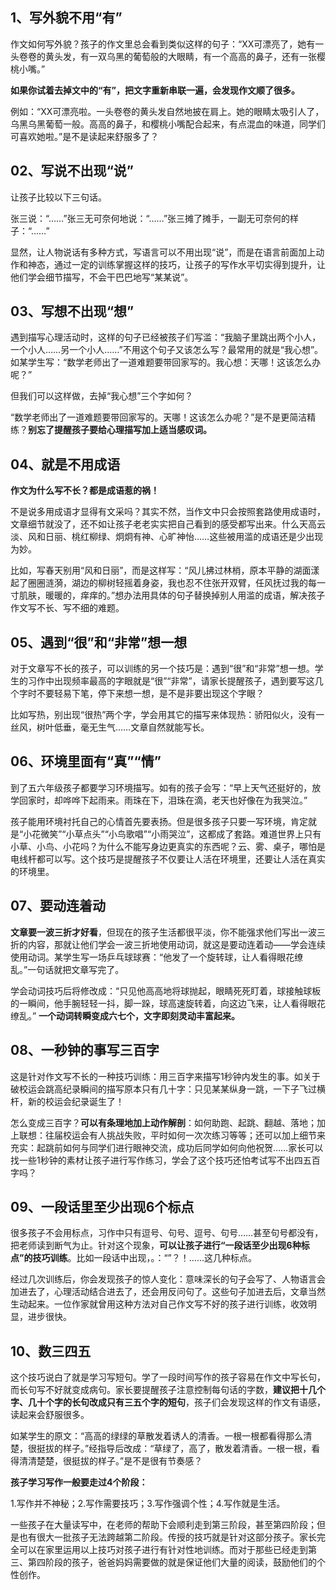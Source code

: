 ## 1、写外貌不用“有”

作文如何写外貌？孩子的作文里总会看到类似这样的句子：“XX可漂亮了，她有一头卷卷的黄头发，有一双乌黑的葡萄般的大眼睛，有一个高高的鼻子，还有一张樱桃小嘴。”

**如果你试着去掉文中的“有”，把文字重新串联一遍，会发现作文顺了很多。**

例如：“XX可漂亮啦。一头卷卷的黄头发自然地披在肩上。她的眼睛太吸引人了，乌黑乌黑葡萄一般。高高的鼻子，和樱桃小嘴配合起来，有点混血的味道，同学们可喜欢她啦。”是不是读起来舒服多了？

## 02、写说不出现“说”

让孩子比较以下三句话。

张三说：“……”张三无可奈何地说：“……”张三摊了摊手，一副无可奈何的样子：“……”

显然，让人物说话有多种方式，写语言可以不用出现“说”，而是在语言前面加上动作和神态，通过一定的训练掌握这样的技巧，让孩子的写作水平切实得到提升，让他们学会细节描写，不会干巴巴地写“某某说”。

## 03、写想不出现“想”

遇到描写心理活动时，这样的句子已经被孩子们写滥：“我脑子里跳出两个小人，一个小人……另一个小人……”不用这个句子又该怎么写？最常用的就是“我心想”。如某学生写：“数学老师出了一道难题要带回家写的。我心想：天哪！这该怎么办呢？”

但我们可以这样做，去掉“我心想”三个字如何？

“数学老师出了一道难题要带回家写的。天哪！这该怎么办呢？”是不是更简洁精练？**别忘了提醒孩子要给心理描写加上适当感叹词。**

## 04、就是不用成语

**作文为什么写不长？都是成语惹的祸！**

不是说多用成语才显得有文采吗？其实不然，当作文中只会按照套路使用成语时，文章细节就没了，还不如让孩子老老实实把自己看到的感受都写出来。什么天高云淡、风和日丽、桃红柳绿、炯炯有神、心旷神怡……这些被用滥的成语还是少出现为妙。

比如，写春天别用“风和日丽”，而是这样写：“风儿拂过林梢，原本平静的湖面漾起了圈圈涟漪，湖边的柳树轻摇着身姿，我也忍不住张开双臂，任风抚过我的每一寸肌肤，暖暖的，痒痒的。”想办法用具体的句子替换掉别人用滥的成语，解决孩子作文写不长、写不细的难题。

## 05、遇到“很”和“非常”想一想

对于文章写不长的孩子，可以训练的另一个技巧是：遇到“很”和“非常”想一想。学生的习作中出现频率最高的字眼就是“很”“非常”，请家长提醒孩子，遇到要写这几个字时不要轻易下笔，停下来想一想，是不是非要出现这个字眼？

比如写热，别出现“很热”两个字，学会用其它的描写来体现热：骄阳似火，没有一丝风，树叶低垂，毫无生气……文章自然就能写长。

## 06、环境里面有“真”“情”

到了五六年级孩子都要学习环境描写。如有的孩子会写：“早上天气还挺好的，放学回家时，却哗哗下起雨来。雨珠在下，泪珠在滴，老天也好像在为我哭泣。”

孩子能用环境衬托自己的心情首先要表扬。但是很多孩子只要一写环境，肯定就是“小花微笑”“小草点头”“小鸟歌唱”“小雨哭泣”，这都成了套路。难道世界上只有小草、小鸟、小花吗？为什么不能写身边更真实的东西呢？云、雾、桌子，哪怕是电线杆都可以写。这个技巧是提醒孩子不仅要让人活在环境里，还要让人活在真实的环境里。

## 07、要动连着动

**文章要一波三折才好看**，但现在的孩子生活都很平淡，你不能强求他们写出一波三折的内容，那就让他们学会一波三折地使用动词，就这是要动连着动——学会连续使用动词。某学生写一场乒乓球球赛：“他发了一个旋转球，让人看得眼花缭乱。”一句话就把文章写完了。

学会动词技巧后将修改成：“只见他高高地将球抛起，眼睛死死盯着，球接触球板的一瞬间，他手腕轻轻一抖，脚一跺，球高速旋转着，向这边飞来，让人看得眼花缭乱。” **一个动词转瞬变成六七个，文字即刻灵动丰富起来。**

## 08、一秒钟的事写三百字

这是针对作文写不长的一种技巧训练：用三百字来描写1秒钟内发生的事。如关于破校运会跳高纪录瞬间的描写原本只有几十字：只见某某纵身一跳，一下子飞过横杆，新的校运会纪录诞生了！

怎么变成三百字？**可以有条理地加上动作解剖**：如何助跑、起跳、翻越、落地；加上联想：往届校运会有人挑战失败，平时如何一次次练习等等；还可以加上细节来充实：起跳前如何与同学们进行眼神交流，成功后同学如何向他祝贺……家长可以找一些1秒钟的素材让孩子进行写作练习，学会了这个技巧还怕考试写不出四五百字吗？

## 09、一段话里至少出现6个标点

很多孩子不会用标点，习作中只有逗号、句号、逗号、句号……甚至句号都没有，把老师读到断气为止。针对这个现象，**可以让孩子进行“一段话至少出现6种标点”的技巧训练**。比如一段话中出现，。：“”？！……这几种标点。

经过几次训练后，你会发现孩子的惊人变化：意味深长的句子会写了、人物语言会加进去了，心理活动结合进去了，还会用反问句了。这些句子加进去后，文章当然生动起来。一位作家就曾用这种方法对自己作文写不好的孩子进行训练，收效明显，进步很快。

## 10、数三四五

这个技巧说白了就是学习写短句。学了一段时间写作的孩子容易在作文中写长句，而长句写不好就变成病句。家长要提醒孩子注意控制每句话的字数，**建议把十几个字、几十个字的长句改成只有三五个字的短句**，孩子们会发现这样的作文有语感，读起来会舒服很多。

如某学生的原文：“高高的绿绿的草散发着诱人的清香。一根一根都看得那么清楚，很挺拔的样子。”经指导后改成：“草绿了，高了，散发着清香。一根一根，看得清清楚楚，很挺拔的样子。”是不是很有节奏感？

**孩子学习写作一般要走过4个阶段：**

1.写作并不神秘；2.写作需要技巧；3.写作强调个性；4.写作就是生活。

一些孩子在大量读写中，在老师的帮助下会顺利走到第三阶段，甚至第四阶段；但是也有很大一批孩子无法跨越第二阶段。传授的技巧就是针对这部分孩子。家长完全可以在家里运用以上技巧对孩子进行有针对性地训练。而对于那些已经走到第三、第四阶段的孩子，爸爸妈妈需要做的就是保证他们大量的阅读，鼓励他们的个性创作。